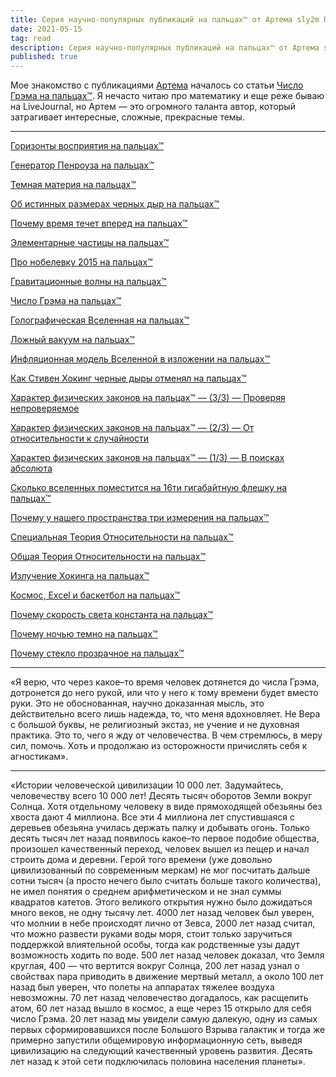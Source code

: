 ```yaml
---
title: Серия научно-популярных публикаций на пальцах™ от Артема sly2m Прохорова
date: 2021-05-15
tag: read
description: Серия научно-популярных публикаций на пальцах™ от Артема sly2m Прохорова
published: true
---
```


Мое знакомство с публикациями [Артема](http://www.sly2m.com/) началось со статьи [Число Грэма на пальцах™](https://sly2m.livejournal.com/620353.html). Я нечасто читаю про математику и еще реже бываю на LiveJournal, но Артем — это огромного таланта автор, который затрагивает интересные, сложные, прекрасные темы.

---

[Горизонты восприятия на пальцах™](https://sly2m.livejournal.com/718033.html)

[Генератор Пенроуза на пальцах™](https://sly2m.livejournal.com/710345.html)

[Темная материя на пальцах™](https://sly2m.livejournal.com/672077.html)

[Об истинных размерах черных дыр на пальцах™](https://sly2m.livejournal.com/660502.html)

[Почему время течет вперед на пальцах™](https://sly2m.livejournal.com/656843.html)

[Элементарные частицы на пальцах™](https://sly2m.livejournal.com/644080.html)

[Про нобелевку 2015 на пальцах™](https://sly2m.livejournal.com/642891.html)

[Гравитационные волны на пальцах™](https://sly2m.livejournal.com/631249.html)

[Число Грэма на пальцах™](https://sly2m.livejournal.com/620353.html)

[Голографическая Вселенная на пальцах™](https://sly2m.livejournal.com/611647.html)

[Ложный вакуум на пальцах™](https://sly2m.livejournal.com/611020.html)

[Инфляционная модель Вселенной в изложении на пальцах™](https://sly2m.livejournal.com/605351.html)

[Как Стивен Хокинг черные дыры отменял на пальцах™](https://sly2m.livejournal.com/597015.html)

[Характер физических законов на пальцах™ — (3/3) — Проверяя непроверяемое](https://sly2m.livejournal.com/592929.html)

[Характер физических законов на пальцах™ — (2/3) — От относительности к случайности](https://sly2m.livejournal.com/592687.html)

[Характер физических законов на пальцах™ — (1/3) — В поисках абсолюта](https://sly2m.livejournal.com/592394.html)

[Сколько вселенных поместится на 16ти гигабайтную флешку на пальцах™](https://sly2m.livejournal.com/588902.html)

[Почему у нашего пространства три измерения на пальцах™](https://sly2m.livejournal.com/587768.html)

[Специальная Теория Относительности на пальцах™](https://sly2m.livejournal.com/587100.html)

[Общая Теория Относительности на пальцах™](https://sly2m.livejournal.com/586493.html)

[Излучение Хокинга на пальцах™](https://sly2m.livejournal.com/586204.html)

[Космос, Excel и баскетбол на пальцах™](https://sly2m.livejournal.com/563688.html)

[Почему скорость света константа на пальцах™](https://sly2m.livejournal.com/555026.html)

[Почему ночью темно на пальцах™](https://sly2m.livejournal.com/552614.html)

[Почему стекло прозрачное на пальцах™](https://sly2m.livejournal.com/528443.html)

---

«Я верю, что через какое–то время человек дотянется до числа Грэма, дотронется до него рукой, или что у него к тому времени будет вместо руки. Это не обоснованная, научно доказанная мысль, это действительно всего лишь надежда, то, что меня вдохновляет. Не Вера с большой буквы, не религиозный экстаз, не учение и не духовная практика. Это то, чего я жду от человечества. В чем стремлюсь, в меру сил, помочь. Хоть и продолжаю из осторожности причислять себя к агностикам».

---

«Истории человеческой цивилизации 10 000 лет. Задумайтесь, человечеству всего 10 000 лет! Десять тысяч оборотов Земли вокруг Солнца. Хотя отдельному человеку в виде прямоходящей обезьяны без хвоста дают 4 миллиона. Все эти 4 миллиона лет спустившаяся с деревьев обезьяна училась держать палку и добывать огонь. Только десять тысяч лет назад появилось какое–то первое подобие общества, произошел качественный переход, человек вышел из пещер и начал строить дома и деревни. Герой того времени (уже довольно цивилизованный по современным меркам) не мог посчитать дальше сотни тысяч (а просто нечего было считать больше такого количества), не имел понятия о среднем арифметическом и не знал суммы квадратов катетов. Этого великого открытия нужно было дожидаться много веков, не одну тысячу лет. 4000 лет назад человек был уверен, что молнии в небе происходят лично от Зевса, 2000 лет назад считал, что можно развести руками воды моря, стоит только заручиться поддержкой влиятельной особы, тогда как родственные узы дадут возможность ходить по воде. 500 лет назад человек доказал, что Земля круглая, 400 — что вертится вокруг Солнца, 200 лет назад узнал о свойствах пара приводить в движение мертвый металл, а около 100 лет назад был уверен, что полеты на аппаратах тяжелее воздуха невозможны. 70 лет назад человечество догадалось, как расщепить атом, 60 лет назад вышло в космос, а еще через 15 открыло для себя число Грэма. 20 лет назад мы увидели самую далекую, одну из самых первых сформировавшихся после Большого Взрыва галактик и тогда же примерно запустили общемировую информационную сеть, выведя цивилизацию на следующий качественный уровень развития. Десять лет назад к этой сети подключилась половина населения планеты».
